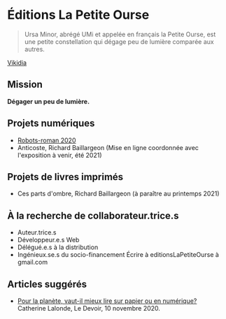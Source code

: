 # Éditions La Petite Ourse

> Ursa Minor, abrégé UMi et appelée en français la Petite Ourse, est une petite constellation qui dégage peu de lumière comparée aux autres. 

  [Vikidia](https://fr.vikidia.org/wiki/Petite_Ourse)
  
  
## Mission
__Dégager un peu de lumière.__

## Projets numériques
- [Robots-roman 2020](https://evefevrier.github.io/robots-roman-2020/)
- Anticoste, Richard Baillargeon (Mise en ligne coordonnée avec l'exposition à venir, été 2021)

## Projets de livres imprimés
- Ces parts d'ombre, Richard Baillargeon (à paraître au printemps 2021)

## À la recherche de collaborateur.trice.s
- Auteur.trice.s
- Développeur.e.s Web
- Délégué.e.s à la distribution
- Ingénieux.se.s du socio-financement
Écrire à editionsLaPetiteOurse à gmail.com

## Articles suggérés
- [Pour la planète, vaut-il mieux lire sur papier ou en numérique?](https://www.ledevoir.com/lire/589417/pour-la-planete-vaut-il-mieux-lire-sur-papier-ou-en-numerique)  
Catherine Lalonde, Le Devoir, 10 novembre 2020.
